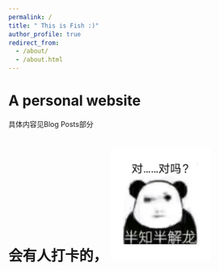 ```yaml
---
permalink: /
title: " This is Fish :)"
author_profile: true
redirect_from: 
  - /about/
  - /about.html
---
```


<!-- 弹窗 HTML 结构 -->
<div id="popup-overlay" style="display: none;">
  <div id="popup-content">
    <p id="popup-text">
      <strong>第二周“苦学”作业DDL：</strong>2024.11.10
    </p>
    <!-- 按钮容器，使用 Flexbox 排列按钮 -->
    <div id="button-container">
      <button class="popup-button" onclick="closePopup()">关闭</button>
      <button class="popup-button" onclick="redirectToUrl()">跳转</button>
    </div>
  </div>
</div>

<script>
// 弹窗显示函数
function openPopup() {
  document.getElementById('popup-overlay').style.display = 'block';
  document.body.classList.add('no-scroll');  // 禁用滚动
}

// 弹窗关闭函数
function closePopup() {
  document.getElementById('popup-overlay').style.display = 'none';
  document.body.classList.remove('no-scroll');  // 启用滚动
}

// 跳转到指定网址的函数
function redirectToUrl() {
  window.location.href = "https://cicfish.github.io//posts/2024/announcements/week/";  // 将此处的 URL 替换为需要跳转的地址
}

// 页面加载时显示弹窗
window.onload = function() {
  setTimeout(openPopup, 100); // 0.1秒后显示弹窗
};
</script>

<style>

 .no-scroll {
  overflow: hidden;
}
  
/* 蒙版样式 */
#popup-overlay {
  position: fixed;
  top: 0;
  left: 0;
  width: 100%;
  height: 100%;
  background-color: rgba(0, 0, 0, 0.7); /* 半透明背景 */
  z-index: 1001; /* 确保蒙版在最上层 */
  display: none; /* 初始不显示 */
}

/* 弹窗样式 */
#popup-content {
  position: absolute;
  top: 50%;
  left: 50%;
  transform: translate(-50%, -50%); /* 居中 */
  width: 300px;
  height: 220px; /* 增加高度以适应两个按钮 */
  background-color: white;
  padding: 20px;
  border-radius: 10px;
  text-align: center;
  z-index: 1002; /* 确保弹窗在蒙版之上 */
}

/* 文字样式 */
#popup-text {
  font-size: 18px;
  font-family: Arial, sans-serif;
  color: #333;
  line-height: 1.5;
}

/* 按钮容器样式，使用 Flexbox 布局 */
#button-container {
  display: flex;
  justify-content: space-between;  /* 按钮之间留出空间 */
  margin-top: 20px;  /* 增加按钮和文字之间的间距 */
}

/* 弹窗按钮样式，使用 .popup-button 进行限定 */
.popup-button {
  padding: 10px 20px;
  background-color: #007BFF;
  color: white;
  border: none;
  border-radius: 5px;
  cursor: pointer;
  font-size: 16px;
  width: 45%; /* 确保按钮宽度一致 */
}

/* 鼠标悬停时按钮样式 */
.popup-button:hover {
  background-color: #0056b3;
}
</style>


A  personal website
======
具体内容见Blog Posts部分

会有人打卡的， <img src="/images/对吗.jpg" alt="对吗" width="200"/>
======

<br>
<br>
<br>
<br>
<br>
<br>
<br>
<br>
<br>
<br>
<br>
<br>

